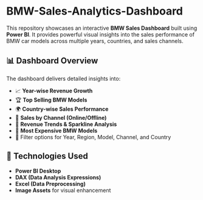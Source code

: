 # BMW-Sales-Analytics-Dashboard
This repository showcases an interactive **BMW Sales Dashboard** built using **Power BI**. It provides powerful visual insights into the sales performance of BMW car models across multiple years, countries, and sales channels.

## 📊 Dashboard Overview

The dashboard delivers detailed insights into:

- 📈 **Year-wise Revenue Growth**
- 🏆 **Top Selling BMW Models**
- 🌍 **Country-wise Sales Performance**
- 🔄 **Sales by Channel (Online/Offline)**
- 💸 **Revenue Trends & Sparkline Analysis**
- 🚗 **Most Expensive BMW Models**
- 📅 Filter options for Year, Region, Model, Channel, and Country

## 🔧 Technologies Used

- **Power BI Desktop**
- **DAX (Data Analysis Expressions)**
- **Excel (Data Preprocessing)**
- **Image Assets** for visual enhancement

